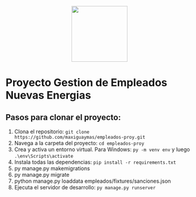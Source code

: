 <p align="center">
  <img src="https://1000marcas.net/wp-content/uploads/2021/06/Django-Logo.png" width="150" height="150">
</p>

<h1 class="text-center text-primary">Proyecto Gestion de Empleados Nuevas Energias</h1>

<h2 class="mt-4">Pasos para clonar el proyecto:</h2>

<ol class="list-group list-group-numbered mb-4">
  <li class="list-group-item">Clona el repositorio: <code>git clone https://github.com/maxiguaymas/empleados-proy.git</code></li>
  <li class="list-group-item">Navega a la carpeta del proyecto: <code>cd empleados-proy</code></li>
  <li class="list-group-item">Crea y activa un entorno virtual. Para Windows: <code>py -m venv env</code> y luego <code>.\env\Scripts\activate</code></li>
  <li class="list-group-item">Instala todas las dependencias: <code>pip install -r requirements.txt</code></li>
  <li class="list-group-item">py manage.py makemigrations</li>
  <li class="list-group-item">py manage.py migrate</li>
  <li class="list-group-item">python manage.py loaddata empleados/fixtures/sanciones.json</li>
  <li class="list-group-item">Ejecuta el servidor de desarrollo: <code>py manage.py runserver</code></li>
</ol>
